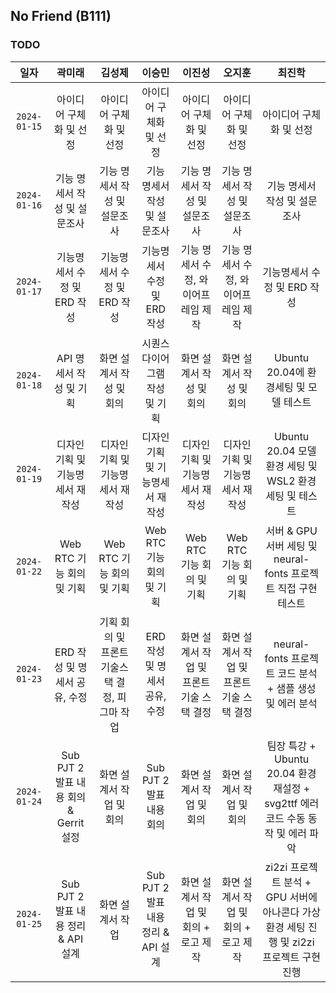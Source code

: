 ## No Friend (B111)

### TODO

|     일자     |                 곽미래                 |                     김성제                     |               이승민                |                  이진성                   |                  오지훈                   |                                     최진학                                      |
| :----------: | :------------------------------------: | :--------------------------------------------: | :---------------------------------: | :---------------------------------------: | :---------------------------------------: | :-----------------------------------------------------------------------------: |
| `2024-01-15` |        아이디어 구체화 및 선정         |            아이디어 구체화 및 선정             |       아이디어 구체화 및 선정       |          아이디어 구체화 및 선정          |          아이디어 구체화 및 선정          |                             아이디어 구체화 및 선정                             |
| `2024-01-16` |      기능 명세서 작성 및 설문조사      |          기능 명세서 작성 및 설문조사          |    기능 명세서 작성 및 설문조사     |       기능 명세서 작성 및 설문조사        |       기능 명세서 작성 및 설문조사        |                          기능 명세서 작성 및 설문조사                           |
| `2024-01-17` |      기능명세서 수정 및 ERD 작성       |          기능명세서 수정 및 ERD 작성           |     기능명세서 수정 및 ERD 작성     |    기능 명세서 수정, 와이어프레임 제작    |    기능 명세서 수정, 와이어프레임 제작    |                           기능명세서 수정 및 ERD 작성                           |
| `2024-01-18` |        API 명세서 작성 및 기획         |            화면 설계서 작성 및 회의            |   시퀀스 다이어그램 작성 및 기획    |         화면 설계서 작성 및 회의          |         화면 설계서 작성 및 회의          |                     Ubuntu 20.04에 환경세팅 및 모델 테스트                      |
| `2024-01-19` |    디자인 기획 및 기능명세서 재작성    |        디자인 기획 및 기능명세서 재작성        |  디자인 기획 및 기능명세서 재작성   |     디자인 기획 및 기능명세서 재작성      |     디자인 기획 및 기능명세서 재작성      |             Ubuntu 20.04 모델 환경 세팅 및 WSL2 환경세팅 및 테스트              |
| `2024-01-22` |       Web RTC 기능 회의 및 기획        |           Web RTC 기능 회의 및 기획            |      Web RTC 기능 회의 및 기획      |         Web RTC 기능 회의 및 기획         |         Web RTC 기능 회의 및 기획         |         서버 & GPU 서버 세팅 및 neural-fonts 프로젝트 직접 구현 테스트          |
| `2024-01-23` |     ERD 작성 및 명세서 공유, 수정      | 기획 회의 및 프론트 기술스택 결정, 피그마 작업 |    ERD 작성 및 명세서 공유, 수정    | 화면 설계서 작업 및 프론트 기술 스택 결정 | 화면 설계서 작업 및 프론트 기술 스택 결정 |            neural-fonts 프로젝트 코드 분석 + 샘플 생성 및 에러 분석             |
| `2024-01-24` | Sub PJT 2 발표 내용 회의 & Gerrit 설정 |            화면 설계서 작업 및 회의            |      Sub PJT 2 발표 내용 회의       |         화면 설계서 작업 및 회의          |         화면 설계서 작업 및 회의          | 팀장 특강 + Ubuntu 20.04 환경 재설정 + svg2ttf 에러 코드 수동 동작 및 에러 파악 |
| `2024-01-25` |  Sub PJT 2 발표 내용 정리 & API 설계   |                화면 설계서 작업                | Sub PJT 2 발표 내용 정리 & API 설계  | 화면 설계서 작업 및 회의 + 로고 제작 | 화면 설계서 작업 및 회의 + 로고 제작 |zi2zi 프로젝트 분석 + GPU 서버에 아나콘다 가상환경 세팅 진행 및 zi2zi 프로젝트 구현 진행 |
